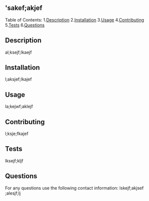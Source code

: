 
  ## 'sakef;akjef

  Table of Contents:
  1.[Description](#Description)
  2.[Installation](#Installation)
  3.[Usage](#Usage)
  4.[Contributing](#Contributing)
  5.[Tests](#Tests)
  6.[Questions](#Questions)




  ## Description 
  al;ksejf;lkaejf

  ## Installation
  l;aksjef;lkajef

  ## Usage
  la;kejwf;aklejf

  ## Contributing
  l;ksje;fkajef

  ## Tests
  lksejf;kljf

  ## Questions
  For any questions use the following contact information:
  lskejf;akjsef
  ;alesjf;lj

